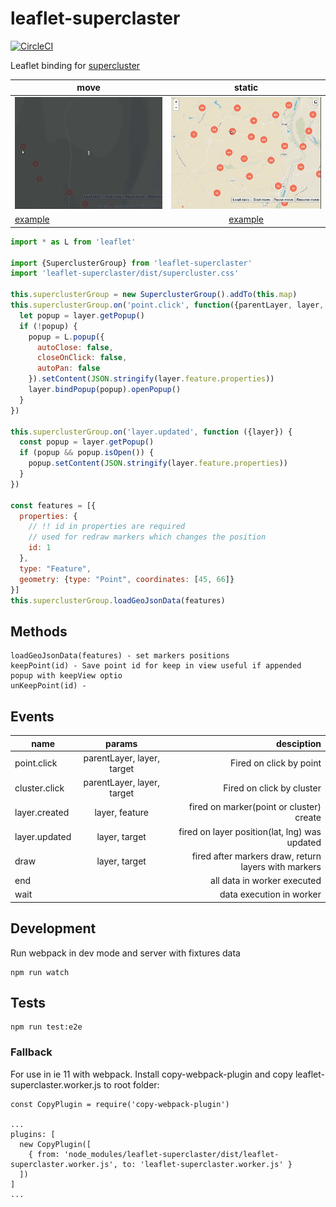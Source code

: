# leaflet-superclaster

[![CircleCI](https://circleci.com/gh/grinat/supercluster/tree/master.svg?style=svg)](https://circleci.com/gh/grinat/supercluster/tree/master)

Leaflet binding for [supercluster](https://github.com/mapbox/supercluster) 

| move         | static        |
| -------------   |:-------------:|
| ![](examples/move.gif) | ![](examples/static.gif)| 
| [example](https://grinat.github.io/leaflet-superclaster/examples/static.html) | [example](https://grinat.github.io/leaflet-superclaster/examples/move.html)  |


```js
import * as L from 'leaflet'

import {SuperclusterGroup} from 'leaflet-superclaster'
import 'leaflet-superclaster/dist/supercluster.css'

this.superclusterGroup = new SuperclusterGroup().addTo(this.map)
this.superclusterGroup.on('point.click', function({parentLayer, layer, target}) {
  let popup = layer.getPopup()
  if (!popup) {
    popup = L.popup({
      autoClose: false,
      closeOnClick: false,
      autoPan: false
    }).setContent(JSON.stringify(layer.feature.properties))
    layer.bindPopup(popup).openPopup()
  }
})

this.superclusterGroup.on('layer.updated', function ({layer}) {
  const popup = layer.getPopup()
  if (popup && popup.isOpen()) {
    popup.setContent(JSON.stringify(layer.feature.properties))
  }
})
          
const features = [{
  properties: {
    // !! id in properties are required
    // used for redraw markers which changes the position
    id: 1
  },
  type: "Feature",
  geometry: {type: "Point", coordinates: [45, 66]}
}]
this.superclusterGroup.loadGeoJsonData(features)
```

## Methods

```
loadGeoJsonData(features) - set markers positions
keepPoint(id) - Save point id for keep in view useful if appended popup with keepView optio
unKeepPoint(id) - 
```

## Events


| name            | params                     | desciption |
| -------------   |:-------------:             | -----:|
| point.click     | parentLayer, layer, target | Fired on click by point |
| cluster.click     | parentLayer, layer, target | Fired on click by cluster |
| layer.created   | layer, feature              | fired on marker(point or cluster) create |
| layer.updated   | layer, target              | fired on layer position(lat, lng) was updated |
| draw            | layer, target                      | fired after markers draw, return layers with markers |
| end            |                       | all data in worker executed |
| wait            |                      | data execution in worker |

## Development
Run webpack in dev mode and server with fixtures data
```
npm run watch
```

## Tests
```
npm run test:e2e
```

### Fallback
For use in ie 11 with webpack. Install copy-webpack-plugin and copy leaflet-superclaster.worker.js to root folder:
```
const CopyPlugin = require('copy-webpack-plugin')

...
plugins: [
  new CopyPlugin([
    { from: 'node_modules/leaflet-superclaster/dist/leaflet-superclaster.worker.js', to: 'leaflet-superclaster.worker.js' }
  ])
]
...

```
